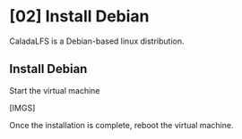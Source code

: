 # [02] Install Debian

CaladaLFS is a Debian-based linux distribution.

## Install Debian

Start the virtual machine

[IMGS]





Once the installation is complete, reboot the virtual machine.
